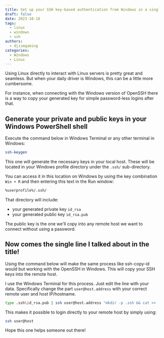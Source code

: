 ```yaml
---
title: Set up your SSH key-based authentication from Windows in a single line
draft: false
date: 2023-10-18
tags:
  - linux
  - windows
  - ssh
authors:
  - djismgaming
categories:
  - Windows
  - Linux
---
```

Using Linux directly to interact with Linux servers is pretty great and seamless. But when your daily driver is Windows, this can be a little more cumbersome.
<!-- more -->
For instance, when connecting with the Windows version of OpenSSH there is a way to copy your generated key for simple password-less logins after that.

## Generate your private and public keys in your Windows PowerShell shell

Execute the command below in Windows Terminal or any other terminal in Windows:

``` bash
ssh-keygen
```

This one will generate the necessary keys in your local host. These will be located in your Windows profile directory under the `.ssh/` sub-directory.

You can access it in this location on Windows by using the key combination `Win + R` and then entering this text in the Run window:

```bash
%userprofile%/.ssh/
```

That directory will include:
- your generated private key `id_rsa`
- your generated public key `id_rsa.pub`

The public key is the one we'll copy into any remote host we want to connect without using a password.

## Now comes the single line I talked about in the title!

Using the command below will make the same process like ssh-copy-id would but working with the OpenSSH in Windows. This will copy your SSH keys into the remote host.

I use the Windows Terminal for this process. Just edit the line with your data. Specifically change the part `user@host.address` with your correct remote user and host IP/hostname.

``` bash
type .ssh\id_rsa.pub | ssh user@host.address "mkdir -p .ssh && cat >> .ssh/authorized_keys"
```

This makes it possible to login directly to your remote host by simply using:

``` bash
ssh user@host
```

Hope this one helps someone out there!